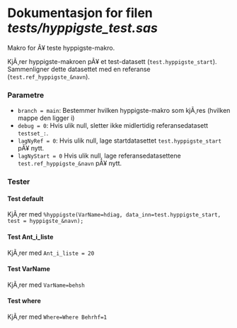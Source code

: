 
# Dokumentasjon for filen *tests/hyppigste_test.sas*

Makro for Ã¥ teste hyppigste-makro.

KjÃ¸rer hyppigste-makroen pÃ¥ et test-datasett (`test.hyppigste_start`).
Sammenligner dette datasettet med en referanse (`test.ref_hyppigste_&navn`).

### Parametre

- `branch = main`: Bestemmer hvilken hyppigste-makro som kjÃ¸res (hvilken mappe den ligger i)
- `debug = 0`: Hvis ulik null, sletter ikke midlertidig referansedatasett `testset_:`.
- `lagNyRef = 0`: Hvis ulik null, lage startdatasettet `test.hyppigste_start` pÃ¥ nytt.
- `lagNyStart = 0` Hvis ulik null, lage referansedatasettene `test.ref_hyppigste_&navn` pÃ¥ nytt.

### Tester

#### Test default

KjÃ¸rer med `%hyppigste(VarName=hdiag, data_inn=test.hyppigste_start, test = hyppigste_&navn);`

#### Test Ant_i_liste

KjÃ¸rer med `Ant_i_liste = 20`

#### Test VarName

KjÃ¸rer med `VarName=behsh`

#### Test where

KjÃ¸rer med `Where=Where Behrhf=1`

